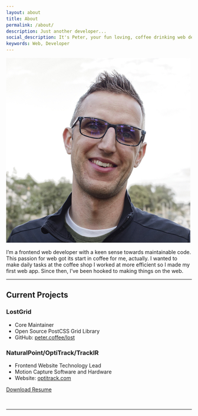 ```yaml
---
layout: about
title: About
permalink: /about/
description: Just another developer...
social_description: It's Peter, your fun loving, coffee drinking web developer.
keywords: Web, Developer
---
```


<img class="col one right" src="/img/2016_square_sm.jpg">

I’m a frontend web developer with a keen sense towards maintainable code. This passion for web got its start in coffee for me, actually. I wanted to make daily tasks at the coffee shop I worked at more efficient so I made my first web app. Since then, I’ve been hooked to making things on the web.

---

## Current Projects

### LostGrid
* Core Maintainer
* Open Source PostCSS Grid Library
* GitHub: [peter.coffee/lost](http://peter.coffee/lost)

### NaturalPoint/OptiTrack/TrackIR
* Frontend Website Technology Lead
* Motion Capture Software and Hardware
* Website: [optitrack.com](http://optitrack.com)


[Download Resume](/static/peter_ramsing_resume.pdf)


<br/>
<hr/>
<br/>
<span class="contacticon center">
	<a href="mailto:hi@peterramsing.com"><i class="fa fa-envelope-square"></i></a>
	<a href="https://github.com/peterramsing"><i class="fa fa-github-square"></i></a>
	<a href="https://linkedin.com/in/peterramsing"><i class="fa fa-linkedin-square"></i></a>
	<a href="http://instagram.com/peterramsing"><i class="fa fa-instagram"></i></a>
	<a href="https://twitter.com/peterramsing"><i class="fa fa-twitter-square"></i></a>
</span>
